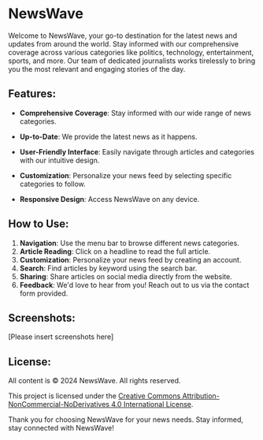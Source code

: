 # NewsWave

Welcome to NewsWave, your go-to destination for the latest news and updates from around the world. Stay informed with our comprehensive coverage across various categories like politics, technology, entertainment, sports, and more. Our team of dedicated journalists works tirelessly to bring you the most relevant and engaging stories of the day.

## Features:

- **Comprehensive Coverage**: Stay informed with our wide range of news categories.
  
- **Up-to-Date**: We provide the latest news as it happens.

- **User-Friendly Interface**: Easily navigate through articles and categories with our intuitive design.

- **Customization**: Personalize your news feed by selecting specific categories to follow.

- **Responsive Design**: Access NewsWave on any device.

## How to Use:

1. **Navigation**: Use the menu bar to browse different news categories.
2. **Article Reading**: Click on a headline to read the full article.
3. **Customization**: Personalize your news feed by creating an account.
4. **Search**: Find articles by keyword using the search bar.
5. **Sharing**: Share articles on social media directly from the website.
6. **Feedback**: We'd love to hear from you! Reach out to us via the contact form provided.

## Screenshots:

[Please insert screenshots here]

## License:

All content is © 2024 NewsWave. All rights reserved.

This project is licensed under the [Creative Commons Attribution-NonCommercial-NoDerivatives 4.0 International License](https://creativecommons.org/licenses/by-nc-nd/4.0/).

Thank you for choosing NewsWave for your news needs. Stay informed, stay connected with NewsWave!
